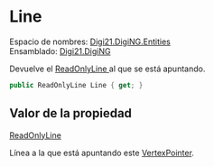 # Line

Espacio de nombres: [Digi21.DigiNG.Entities](../../../)  
Ensamblado: [Digi21.DigiNG](../../../../)

Devuelve el [ReadOnlyLine ](../../readonlyline/)al que se está apuntando.

```csharp
public ReadOnlyLine Line { get; }
```

## Valor de la propiedad

[ReadOnlyLine](../../readonlyline/)

Línea a la que está apuntando este [VertexPointer](../).

